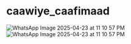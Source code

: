 # caawiye_caafimaad

![WhatsApp Image 2025-04-23 at 11 10 57 PM](https://github.com/user-attachments/assets/dfd71285-26c7-4839-9146-6091a58ff03b)
![WhatsApp Image 2025-04-23 at 11 10 57 PM](https://github.com/user-attachments/assets/9106499e-3f25-451f-8203-e3018c36598d)
